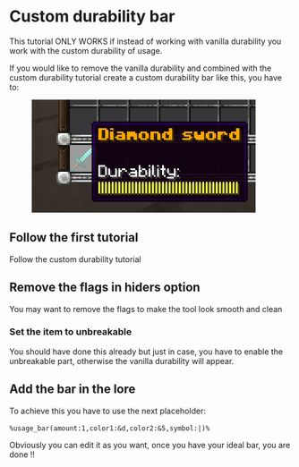# Custom durability bar

This tutorial ONLY WORKS if instead of working with vanilla durability you work with the custom durability of usage.

If you would like to remove the vanilla durability and combined with the custom durability tutorial create a custom durability bar like this, you have to:

<figure><img src="../../../../.gitbook/assets/image (380).png" alt=""><figcaption></figcaption></figure>

## Follow the first tutorial

Follow the custom durability tutorial

## Remove the flags in hiders option

You may want to remove the flags to make the tool look smooth and clean

### Set the item to unbreakable

You should have done this already but just in case, you have to enable the unbreakable part, otherwise the vanilla durability will appear.&#x20;

## Add the bar in the lore

To achieve this you have to use the next placeholder:

```
%usage_bar(amount:1,color1:&d,color2:&5,symbol:|)%
```

Obviously you can edit it as you want, once you have your ideal bar, you are done !!
